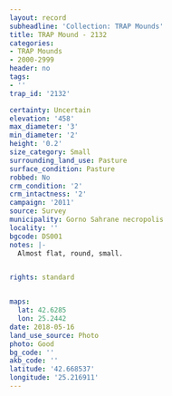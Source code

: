 ```yaml
---
layout: record
subheadline: 'Collection: TRAP Mounds'
title: TRAP Mound - 2132
categories:
- TRAP Mounds
- 2000-2999
header: no
tags:
- ''
trap_id: '2132'

certainty: Uncertain
elevation: '458'
max_diameter: '3'
min_diameter: '2'
height: '0.2'
size_category: Small
surrounding_land_use: Pasture
surface_condition: Pasture
robbed: No
crm_condition: '2'
crm_intactness: '2'
campaign: '2011'
source: Survey
municipality: Gorno Sahrane necropolis
locality: ''
bgcode: DS001
notes: |-
  Almost flat, round, small.


rights: standard


maps:
  lat: 42.6285
  lon: 25.2442
date: 2018-05-16
land_use_source: Photo
photo: Good
bg_code: ''
akb_code: ''
latitude: '42.668537'
longitude: '25.216911'
---
```

